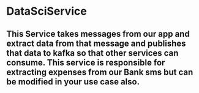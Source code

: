 # DataSciService
## This Service takes messages from our app and extract data from that message and publishes that data to kafka so that other services can consume. This service is responsible for extracting expenses from our Bank sms but can be modified in your use case also.
